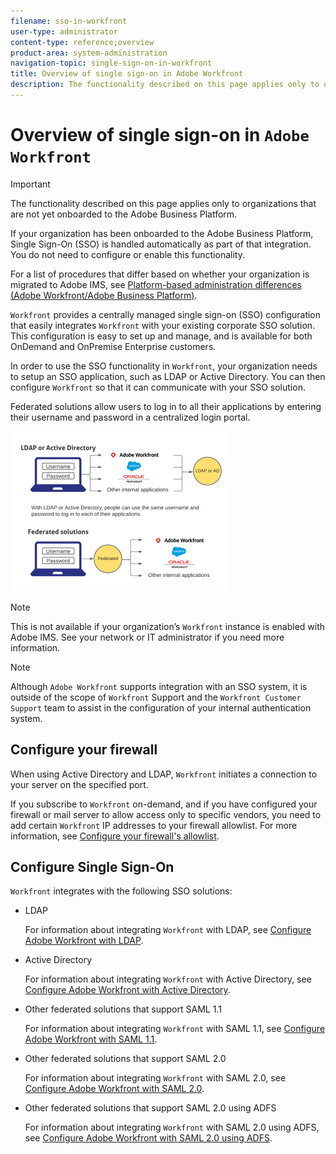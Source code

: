 ```yaml
---
filename: sso-in-workfront
user-type: administrator
content-type: reference;overview
product-area: system-administration
navigation-topic: single-sign-on-in-workfront
title: Overview of single sign-on in Adobe Workfront
description: The functionality described on this page applies only to organizations that are not yet onboarded to the Adobe Business Platform.
---
```


# Overview of single sign-on in `Adobe Workfront`

>[!IMPORTANT]
>
>The functionality described on this page applies only to organizations that are not yet onboarded to the Adobe Business Platform.
>
>If your organization has been onboarded to the Adobe Business Platform, Single Sign-On (SSO) is handled automatically as part of that integration. You do not need to configure or enable this functionality.
>
>For a list of procedures that differ based on whether your organization is migrated to Adobe IMS, see [Platform-based administration differences (Adobe Workfront/Adobe Business Platform)](../../../administration-and-setup/get-started-wf-administration/actions-in-admin-console.md).

`Workfront` provides a centrally managed single sign-on (SSO) configuration that easily integrates `Workfront` with your existing corporate SSO solution. This configuration is easy to set up and manage, and is available for both OnDemand and OnPremise Enterprise customers.

In order to use the SSO functionality in `Workfront`, your organization needs to setup an SSO application, such as LDAP or Active Directory. You can then configure `Workfront` so that it can communicate with your SSO solution.

Federated solutions allow users to log in to all their applications by entering their username and password in a centralized login portal.

![](assets/overview-sso-wf-350x256.png)

>[!NOTE]
>
>This is not available if your organization’s `Workfront` instance is enabled with Adobe IMS. See your network or IT administrator if you need more information.

>[!NOTE]
>
>Although `Adobe Workfront` supports integration with an SSO system, it is outside of the scope of `Workfront` Support and the `Workfront Customer Support` team to assist in the configuration of your internal authentication system.

## Configure your firewall

When using Active Directory and LDAP, `Workfront` initiates a connection to your server on the specified port.

If you subscribe to `Workfront` on-demand, and if you have configured your firewall or mail server to allow access only to specific vendors, you need to add certain `Workfront` IP addresses to your firewall allowlist. For more information, see [Configure your firewall's allowlist](../../../administration-and-setup/get-started-wf-administration/configure-your-firewall.md).

## Configure Single Sign-On

`Workfront` integrates with the following SSO solutions:

* LDAP

  For information about integrating `Workfront` with LDAP, see [Configure Adobe Workfront with LDAP](../../../administration-and-setup/add-users/single-sign-on/configure-workfront-ldap.md).

* Active Directory

  For information about integrating `Workfront` with Active Directory, see [Configure Adobe Workfront with Active Directory](../../../administration-and-setup/add-users/single-sign-on/configure-workfront-ad.md).

* Other federated solutions that support SAML 1.1

  For information about integrating `Workfront` with SAML 1.1, see [Configure Adobe Workfront with SAML 1.1](../../../administration-and-setup/add-users/single-sign-on/configure-workfront-saml-1.1.md).

* Other federated solutions that support SAML 2.0

  For information about integrating `Workfront` with SAML 2.0, see [Configure Adobe Workfront with SAML 2.0](../../../administration-and-setup/add-users/single-sign-on/configure-workfront-saml-2.md).

* Other federated solutions that support SAML 2.0 using ADFS

  For information about integrating `Workfront` with SAML 2.0 using ADFS, see [Configure Adobe Workfront with SAML 2.0 using ADFS](../../../administration-and-setup/add-users/single-sign-on/configure-workfront-saml-2-adfs.md).

